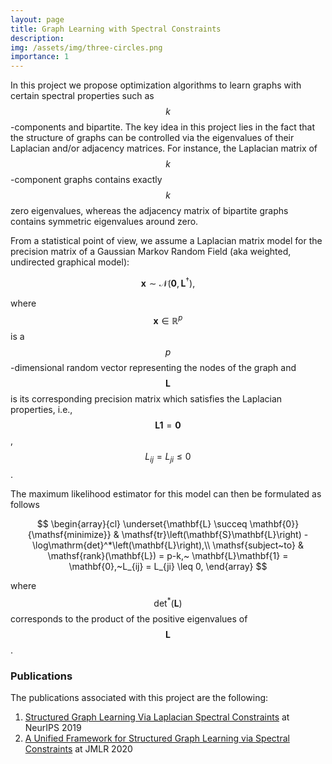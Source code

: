 ```yaml
---
layout: page
title: Graph Learning with Spectral Constraints
description:
img: /assets/img/three-circles.png
importance: 1
---
```


In this project we propose optimization algorithms to learn graphs with certain spectral properties
such as $$k$$-components and bipartite.  The key idea in this project lies in the fact that the structure
of graphs can be controlled via the eigenvalues of their Laplacian and/or adjacency matrices. For instance,
the Laplacian matrix of $$k$$-component graphs contains exactly $$k$$ zero eigenvalues, whereas the adjacency matrix
of bipartite graphs contains symmetric eigenvalues around zero.

From a statistical point of view, we assume a Laplacian matrix model for the precision matrix of a
Gaussian Markov Random Field (aka weighted, undirected graphical model):

$$
\mathbf{x} \sim \mathcal{N}(\mathbf{0}, \mathbf{L}^\dagger),
$$

where $$\mathbf{x} \in \mathbb{R}^p$$ is a $$p$$-dimensional random vector representing the nodes of the graph
and $$\mathbf{L}$$ is its corresponding precision matrix which satisfies the Laplacian properties, i.e.,
$$\mathbf{L}\mathbf{1} = \mathbf{0}$$,
$$L_{ij} = L_{ji} \leq 0$$.

The maximum likelihood estimator for this model can then be formulated as follows

$$
  \begin{array}{cl}
    \underset{\mathbf{L} \succeq \mathbf{0}}{\mathsf{minimize}} & \mathsf{tr}\left(\mathbf{S}\mathbf{L}\right)
    - \log\mathrm{det}^*\left(\mathbf{L}\right),\\
    \mathsf{subject~to} & \mathsf{rank}(\mathbf{L}) = p-k,~ \mathbf{L}\mathbf{1} = \mathbf{0},~L_{ij} = L_{ji} \leq 0,
  \end{array}
$$

where $$ \mathrm{det}^*(\mathbf{L})$$ corresponds to the product of the positive eigenvalues of $$\mathbf{L}$$.


### Publications
The publications associated with this project are the following:

1. [Structured Graph Learning Via Laplacian Spectral Constraints](https://papers.nips.cc/paper/9339-structured-graph-learning-via-laplacian-spectral-constraints) at NeurIPS 2019
2. [A Unified Framework for Structured Graph Learning via Spectral Constraints](https://www.jmlr.org/papers/v21/19-276.html) at JMLR 2020

